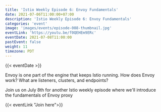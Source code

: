 ```yaml
---
title: 'Istio Weekly Episode 6: Envoy Fundamentals'
date: 2021-07-06T11:00:00+07:00
description: 'Istio Weekly Episode 6: Envoy Fundamentals'
categories: 'event'
image: 'images/events/episode-008-thumbnail.jpg'
eventLink: 'https://youtu.be/f0QEHEm9ERc'
eventDate: 2021-07-08T11:00:00
pastEvent: false
weight: 11
timezone: PDT
---
```


{{< eventDate >}}

Envoy is one part of the engine that keeps Istio running. How does Envoy work? What are listeners, clusters, and endpoints?

Join us on July 8th for another Istio weekly episode where we'll introduce the fundamentals of Envoy proxy

{{< eventLink "Join here">}}
